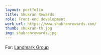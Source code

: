 ```yaml
---
layout: portfolio
title: Shukran Rewards
role: Front-end development
work_url: https://www.shukranrewards.com/
thumb: shukran-th.jpg
img: shukranrewards.jpg
---
```

For: <a href="http://landmarkgroup.com/" target="_blank">Landmark Group</a>
